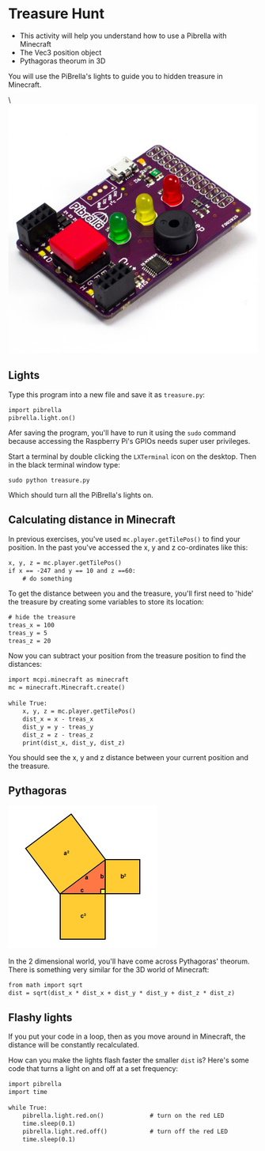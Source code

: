 # Treasure Hunt

* This activity will help you understand how to use a Pibrella with Minecraft
* The Vec3 position object
* Pythagoras theorum in 3D

You will use the PiBrella's lights to guide you to hidden treasure in Minecraft.

\ ![pibrella](pibrella.jpg)

## Lights

Type this program into a new file and save it as `treasure.py`:

~~~ { .python }
import pibrella
pibrella.light.on()
~~~

Afer saving the program, you'll have to run it using the `sudo` command because
accessing the Raspberry Pi's GPIOs needs super user privileges. 

Start a terminal by double clicking the `LXTerminal` icon on the desktop.
Then in the black terminal window type:

    sudo python treasure.py

Which should turn all the PiBrella's lights on.

## Calculating distance in Minecraft

In previous exercises, you've used `mc.player.getTilePos()` to find your
position. In the past you've accessed the x, y and z co-ordinates like this:

    x, y, z = mc.player.getTilePos()
	if x == -247 and y == 10 and z ==60:
        # do something

To get the distance between you and the treasure, you'll first need to 'hide'
the treasure by creating some variables to store its location:

~~~ { .python }
# hide the treasure
treas_x = 100
treas_y = 5
treas_z = 20
~~~

Now you can subtract your position from the treasure position to find the
distances:

~~~ { .python }
import mcpi.minecraft as minecraft
mc = minecraft.Minecraft.create()

while True:
    x, y, z = mc.player.getTilePos()
    dist_x = x - treas_x
    dist_y = y - treas_y
    dist_z = z - treas_z
    print(dist_x, dist_y, dist_z)
~~~

You should see the x, y and z distance between your current position and the
treasure.

## Pythagoras

![pythag](pythag.png)

In the 2 dimensional world, you'll have come across Pythagoras' theorum. There
is something very similar for the 3D world of Minecraft:

    from math import sqrt
	dist = sqrt(dist_x * dist_x + dist_y * dist_y + dist_z * dist_z)

## Flashy lights

If you put your code in a loop, then as you move around in Minecraft, the
distance will be constantly recalculated.

How can you make the lights flash faster the smaller `dist` is? Here's some code
that turns a light on and off at a set frequency:

~~~ { .python }
import pibrella
import time

while True:
    pibrella.light.red.on()             # turn on the red LED
    time.sleep(0.1)
    pibrella.light.red.off()            # turn off the red LED
    time.sleep(0.1)
~~~
